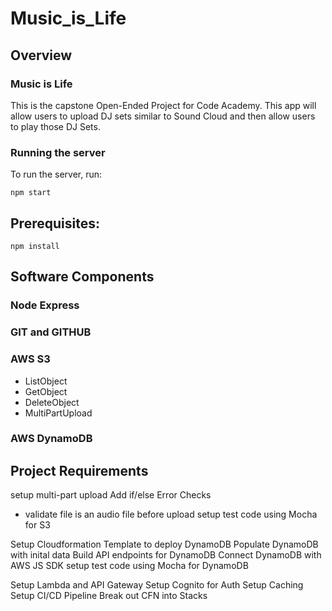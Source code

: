 # Music_is_Life

## Overview
### Music is Life
This is the capstone Open-Ended Project for Code Academy. This app will allow users to upload DJ sets similar to Sound Cloud and then allow users to play those DJ Sets.

### Running the server
To run the server, run:

```
npm start
```    

## Prerequisites:

```
npm install 
```

## Software Components
### Node Express

### GIT and GITHUB


### AWS S3
- ListObject
- GetObject
- DeleteObject
- MultiPartUpload

### AWS DynamoDB




## Project Requirements
setup multi-part upload
Add if/else Error Checks
-   validate file is an audio file before upload
setup test code using Mocha for S3

Setup Cloudformation Template to deploy DynamoDB
Populate DynamoDB with inital data
Build API endpoints for DynamoDB
Connect DynamoDB with AWS JS SDK
setup test code using Mocha for DynamoDB


Setup Lambda and API Gateway
Setup Cognito for Auth
Setup Caching
Setup CI/CD Pipeline
Break out CFN into Stacks













